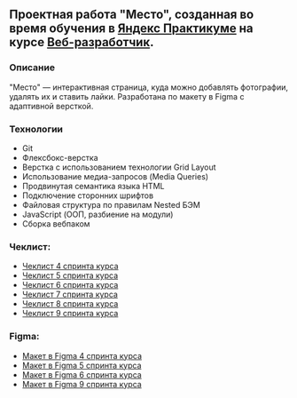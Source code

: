 ## Проектная работа "Место", созданная во время обучения в [Яндекс Практикуме](https://practicum.yandex.ru/) на курсе [Веб-разработчик](https://practicum.yandex.ru/web/). 

### Описание
"Место" — интерактивная страница, куда можно добавлять фотографии, удалять их и ставить лайки. Разработана по макету в Figma с адаптивной версткой.

### Технологии
* Git
* Флексбокс-верстка
* Верстка с использованием технологии Grid Layout
* Использование медиа-запросов (Media Queries) 
* Продвинутая семантика языка HTML
* Подключение сторонних шрифтов
* Файловая структура по правилам Nested БЭМ
* JavaScript (ООП, разбиение на модули)
* Сборка вебпаком

### Чеклист:
* [Чеклист 4 спринта курса](https://code.s3.yandex.net/web-developer/checklists-pdf/new-program/checklist-4.pdf)
* [Чеклист 5 спринта курса](https://code.s3.yandex.net/web-developer/checklists-pdf/new-program/checklist-5.pdf)
* [Чеклист 6 спринта курса](https://code.s3.yandex.net/web-developer/checklists-pdf/new-program/checklist-6.pdf)
* [Чеклист 7 спринта курса](https://code.s3.yandex.net/web-developer/checklists-pdf/new-program/checklist-7.pdf)
* [Чеклист 8 спринта курса](https://code.s3.yandex.net/web-developer/checklists-pdf/new-program/checklist-8.pdf)
* [Чеклист 9 спринта курса](https://code.s3.yandex.net/web-developer/checklists-pdf/new-program/checklist-9.pdf)

### Figma:
* [Макет в Figma 4 спринта курса](https://www.figma.com/file/2cn9N9jSkmxD84oJik7xL7/JavaScript.-Sprint-4?node-id=0%3A1&t=d70q2BwsbswhgSbr-0)
* [Макет в Figma 5 спринта курса](https://www.figma.com/file/bjyvbKKJN2naO0ucURl2Z0/JavaScript.-Sprint-5?node-id=0-1&t=S7YTHiT9nniPPq26-0)
* [Макет в Figma 6 спринта курса](https://www.figma.com/file/kRVLKwYG3d1HGLvh7JFWRT/JavaScript.-Sprint-6?node-id=0-1&t=N8GVbK2vl8YufkeQ-0)
* [Макет в Figma 9 спринта курса](https://www.figma.com/file/PSdQFRHoxXJFs2FH8IXViF/JavaScript-9-sprint?node-id=0%3A1)